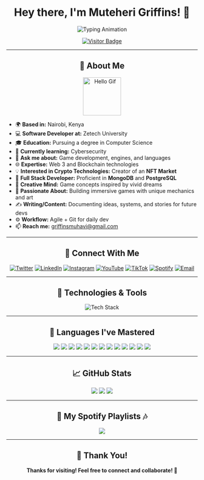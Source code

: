 <h1 align="center">Hey there, I'm Muteheri Griffins! 👋</h1>

<p align="center">
  <img src="https://readme-typing-svg.demolab.com?font=Brush+Script+MT&size=25&pause=1000&color=F75C7E&center=true&vCenter=true&width=500&lines=Software+Developer;Game+Designer+%26+Enthusiast;Cybersecurity+Explorer;Full+Stack+Developer;Blockchain+%26+Crypto+Technologist;Always+Learning+%26+Innovating" alt="Typing Animation" />
</p>

<p align="center">
  <a href="https://visitor-badge.laobi.icu/badge?page_id=Muhavii.Muhavii">
    <img src="https://visitor-badge.laobi.icu/badge?page_id=Muhavii.Muhavii" alt="Visitor Badge"/>
  </a>
</p>

---

<h2 align="center">🌟 About Me</h2>

<p align="center">
  <img src="https://media.giphy.com/media/WUlplcMpOCEmTGBtBW/giphy.gif" width="100" alt="Hello Gif" />
</p>

- 🌍 **Based in:** Nairobi, Kenya  
- 💻 **Software Developer at:** Zetech University  
- 🎓 **Education:** Pursuing a degree in Computer Science  
- 🌱 **Currently learning:** Cybersecurity  
- 💬 **Ask me about:** Game development, engines, and languages  
- 🌐 **Expertise:** Web 3 and Blockchain technologies  
- 💡 **Interested in Crypto Technologies:** Creator of an **NFT Market**  
- 🔧 **Full Stack Developer:** Proficient in **MongoDB** and **PostgreSQL**  
- 🧠 **Creative Mind:** Game concepts inspired by vivid dreams  
- 🧱 **Passionate About:** Building immersive games with unique mechanics and art  
- ✍️ **Writing/Content:** Documenting ideas, systems, and stories for future devs  
- ⚙️ **Workflow:** Agile + Git for daily dev  
- 📫 **Reach me:** [griffinsmuhavi@gmail.com](mailto:griffinsmuhavi@gmail.com)  

---

<h2 align="center">🔗 Connect With Me</h2>

<p align="center">
  <a href="https://twitter.com/muhavi_"><img src="https://img.shields.io/twitter/follow/muhavi_?style=social" alt="Twitter" /></a>
  <a href="https://www.linkedin.com/in/muteheri-griffins-32944525b"><img src="https://img.shields.io/badge/-LinkedIn-blue?style=flat&logo=linkedin&logoColor=white" alt="LinkedIn" /></a>
  <a href="https://www.instagram.com/muhavii_"><img src="https://img.shields.io/badge/-Instagram-E4405F?style=flat&logo=instagram&logoColor=white" alt="Instagram" /></a>
  <a href="https://www.youtube.com/@fpsmuhavii_"><img src="https://img.shields.io/badge/-YouTube-FF0000?style=flat&logo=youtube&logoColor=white" alt="YouTube" /></a>
  <a href="https://www.tiktok.com/@muhaviii"><img src="https://img.shields.io/badge/-TikTok-000000?style=flat&logo=tiktok&logoColor=white" alt="TikTok" /></a>
  <a href="https://open.spotify.com/user/36dart2bb8acj6r8kyd932kbm"><img src="https://img.shields.io/badge/-Vibe%20Zone-1DB954?style=flat&logo=spotify&logoColor=white" alt="Spotify" /></a>
  <a href="mailto:griffinsmuhavi@gmail.com"><img src="https://img.shields.io/badge/-Email-D14836?style=flat&logo=gmail&logoColor=white" alt="Email" /></a>
</p>

---

<h2 align="center">🔧 Technologies & Tools</h2>

<p align="center">
  <img src="https://skillicons.dev/icons?i=python,javascript,typescript,java,react,nodejs,git,docker,kubernetes,vscode,unity,unrealengine,mongodb,postgresql&theme=light" alt="Tech Stack" />
</p>

---

<h2 align="center">📜 Languages I've Mastered</h2>

<p align="center">
  <img src="https://img.shields.io/badge/-C-A8B9CC?style=flat&logo=c&logoColor=white" />
  <img src="https://img.shields.io/badge/-C++-00599C?style=flat&logo=cplusplus&logoColor=white" />
  <img src="https://img.shields.io/badge/-Java-007396?style=flat&logo=java&logoColor=white" />
  <img src="https://img.shields.io/badge/-JavaScript-F7DF1E?style=flat&logo=javascript&logoColor=black" />
  <img src="https://img.shields.io/badge/-Python-3776AB?style=flat&logo=python&logoColor=white" />
  <img src="https://img.shields.io/badge/-Jupyter-F37626?style=flat&logo=jupyter&logoColor=white" />
  <img src="https://img.shields.io/badge/-Assembly-000000?style=flat&logo=protonmail&logoColor=white" />
  <img src="https://img.shields.io/badge/-C%23-239120?style=flat&logo=csharp&logoColor=white" />
  <img src="https://img.shields.io/badge/-Bootstrap-7952B3?style=flat&logo=bootstrap&logoColor=white" />
  <img src="https://img.shields.io/badge/-CSS-1572B6?style=flat&logo=css3&logoColor=white" />
  <img src="https://img.shields.io/badge/-HTML-E34F26?style=flat&logo=html5&logoColor=white" />
  <img src="https://img.shields.io/badge/-Solidity-363636?style=flat&logo=ethereum&logoColor=white" />
  <img src="https://img.shields.io/badge/-Smart%20Contracts-008000?style=flat&logo=ethereum&logoColor=white" />
</p>

---

<h2 align="center">📈 GitHub Stats</h2>

<p align="center">
  <img src="https://github-readme-stats.vercel.app/api?username=Muhavii&show_icons=true&theme=radical" />
  <img src="https://github-readme-streak-stats.herokuapp.com/?user=Muhavii&theme=radical" />
  <img src="https://github-readme-stats.vercel.app/api/top-langs/?username=Muhavii&layout=compact&theme=radical" />
</p>

---

<h2 align="center">🎵 My Spotify Playlists 🎶</h2>

<p align="center">
  <a href="https://open.spotify.com/playlist/3dzcbaCcg31kEgaJAvzOk6?si=be628ac796004598">
    <img src="https://img.shields.io/badge/Spotify-Vibe%20Zone-1DB954?style=for-the-badge&logo=spotify&logoColor=white" />
  </a>
</p>

---

<h2 align="center">💬 Thank You!</h2>

<p align="center">
  <strong>Thanks for visiting! Feel free to connect and collaborate! 🚀</strong>
</p>
